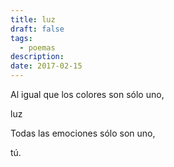 ```yaml
---
title: luz
draft: false
tags:
  - poemas
description: 
date: 2017-02-15
---
```

Al igual que los colores son sólo uno,

luz

Todas las emociones sólo son uno,

tú.